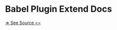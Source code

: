 # Babel Plugin Extend Docs

[=> See Source <=](../../docs/fundamentals/node-tools/babel-plugin-extend-docs/overview.md)

